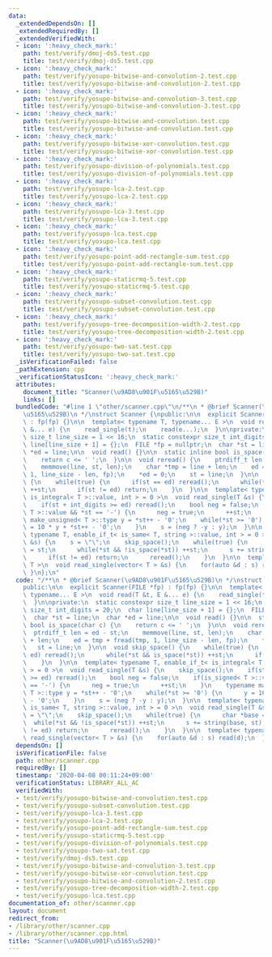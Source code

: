 ```yaml
---
data:
  _extendedDependsOn: []
  _extendedRequiredBy: []
  _extendedVerifiedWith:
  - icon: ':heavy_check_mark:'
    path: test/verify/dmoj-ds5.test.cpp
    title: test/verify/dmoj-ds5.test.cpp
  - icon: ':heavy_check_mark:'
    path: test/verify/yosupo-bitwise-and-convolution-2.test.cpp
    title: test/verify/yosupo-bitwise-and-convolution-2.test.cpp
  - icon: ':heavy_check_mark:'
    path: test/verify/yosupo-bitwise-and-convolution-3.test.cpp
    title: test/verify/yosupo-bitwise-and-convolution-3.test.cpp
  - icon: ':heavy_check_mark:'
    path: test/verify/yosupo-bitwise-and-convolution.test.cpp
    title: test/verify/yosupo-bitwise-and-convolution.test.cpp
  - icon: ':heavy_check_mark:'
    path: test/verify/yosupo-bitwise-xor-convolution.test.cpp
    title: test/verify/yosupo-bitwise-xor-convolution.test.cpp
  - icon: ':heavy_check_mark:'
    path: test/verify/yosupo-division-of-polynomials.test.cpp
    title: test/verify/yosupo-division-of-polynomials.test.cpp
  - icon: ':heavy_check_mark:'
    path: test/verify/yosupo-lca-2.test.cpp
    title: test/verify/yosupo-lca-2.test.cpp
  - icon: ':heavy_check_mark:'
    path: test/verify/yosupo-lca-3.test.cpp
    title: test/verify/yosupo-lca-3.test.cpp
  - icon: ':heavy_check_mark:'
    path: test/verify/yosupo-lca.test.cpp
    title: test/verify/yosupo-lca.test.cpp
  - icon: ':heavy_check_mark:'
    path: test/verify/yosupo-point-add-rectangle-sum.test.cpp
    title: test/verify/yosupo-point-add-rectangle-sum.test.cpp
  - icon: ':heavy_check_mark:'
    path: test/verify/yosupo-staticrmq-5.test.cpp
    title: test/verify/yosupo-staticrmq-5.test.cpp
  - icon: ':heavy_check_mark:'
    path: test/verify/yosupo-subset-convolution.test.cpp
    title: test/verify/yosupo-subset-convolution.test.cpp
  - icon: ':heavy_check_mark:'
    path: test/verify/yosupo-tree-decomposition-width-2.test.cpp
    title: test/verify/yosupo-tree-decomposition-width-2.test.cpp
  - icon: ':heavy_check_mark:'
    path: test/verify/yosupo-two-sat.test.cpp
    title: test/verify/yosupo-two-sat.test.cpp
  _isVerificationFailed: false
  _pathExtension: cpp
  _verificationStatusIcon: ':heavy_check_mark:'
  attributes:
    document_title: "Scanner(\u9AD8\u901F\u5165\u529B)"
    links: []
  bundledCode: "#line 1 \"other/scanner.cpp\"\n/**\n * @brief Scanner(\u9AD8\u901F\
    \u5165\u529B)\n */\nstruct Scanner {\npublic:\n\n  explicit Scanner(FILE *fp)\
    \ : fp(fp) {}\n\n  template< typename T, typename... E >\n  void read(T &t, E\
    \ &... e) {\n    read_single(t);\n    read(e...);\n  }\n\nprivate:\n  static constexpr\
    \ size_t line_size = 1 << 16;\n  static constexpr size_t int_digits = 20;\n  char\
    \ line[line_size + 1] = {};\n  FILE *fp = nullptr;\n  char *st = line;\n  char\
    \ *ed = line;\n\n  void read() {}\n\n  static inline bool is_space(char c) {\n\
    \    return c <= ' ';\n  }\n\n  void reread() {\n    ptrdiff_t len = ed - st;\n\
    \    memmove(line, st, len);\n    char *tmp = line + len;\n    ed = tmp + fread(tmp,\
    \ 1, line_size - len, fp);\n    *ed = 0;\n    st = line;\n  }\n\n  void skip_space()\
    \ {\n    while(true) {\n      if(st == ed) reread();\n      while(*st && is_space(*st))\
    \ ++st;\n      if(st != ed) return;\n    }\n  }\n\n  template< typename T, enable_if_t<\
    \ is_integral< T >::value, int > = 0 >\n  void read_single(T &s) {\n    skip_space();\n\
    \    if(st + int_digits >= ed) reread();\n    bool neg = false;\n    if(is_signed<\
    \ T >::value && *st == '-') {\n      neg = true;\n      ++st;\n    }\n    typename\
    \ make_unsigned< T >::type y = *st++ - '0';\n    while(*st >= '0') {\n      y\
    \ = 10 * y + *st++ - '0';\n    }\n    s = (neg ? -y : y);\n  }\n\n  template<\
    \ typename T, enable_if_t< is_same< T, string >::value, int > = 0 >\n  void read_single(T\
    \ &s) {\n    s = \"\";\n    skip_space();\n    while(true) {\n      char *base\
    \ = st;\n      while(*st && !is_space(*st)) ++st;\n      s += string(base, st);\n\
    \      if(st != ed) return;\n      reread();\n    }\n  }\n\n  template< typename\
    \ T >\n  void read_single(vector< T > &s) {\n    for(auto &d : s) read(d);\n \
    \ }\n};\n"
  code: "/**\n * @brief Scanner(\u9AD8\u901F\u5165\u529B)\n */\nstruct Scanner {\n\
    public:\n\n  explicit Scanner(FILE *fp) : fp(fp) {}\n\n  template< typename T,\
    \ typename... E >\n  void read(T &t, E &... e) {\n    read_single(t);\n    read(e...);\n\
    \  }\n\nprivate:\n  static constexpr size_t line_size = 1 << 16;\n  static constexpr\
    \ size_t int_digits = 20;\n  char line[line_size + 1] = {};\n  FILE *fp = nullptr;\n\
    \  char *st = line;\n  char *ed = line;\n\n  void read() {}\n\n  static inline\
    \ bool is_space(char c) {\n    return c <= ' ';\n  }\n\n  void reread() {\n  \
    \  ptrdiff_t len = ed - st;\n    memmove(line, st, len);\n    char *tmp = line\
    \ + len;\n    ed = tmp + fread(tmp, 1, line_size - len, fp);\n    *ed = 0;\n \
    \   st = line;\n  }\n\n  void skip_space() {\n    while(true) {\n      if(st ==\
    \ ed) reread();\n      while(*st && is_space(*st)) ++st;\n      if(st != ed) return;\n\
    \    }\n  }\n\n  template< typename T, enable_if_t< is_integral< T >::value, int\
    \ > = 0 >\n  void read_single(T &s) {\n    skip_space();\n    if(st + int_digits\
    \ >= ed) reread();\n    bool neg = false;\n    if(is_signed< T >::value && *st\
    \ == '-') {\n      neg = true;\n      ++st;\n    }\n    typename make_unsigned<\
    \ T >::type y = *st++ - '0';\n    while(*st >= '0') {\n      y = 10 * y + *st++\
    \ - '0';\n    }\n    s = (neg ? -y : y);\n  }\n\n  template< typename T, enable_if_t<\
    \ is_same< T, string >::value, int > = 0 >\n  void read_single(T &s) {\n    s\
    \ = \"\";\n    skip_space();\n    while(true) {\n      char *base = st;\n    \
    \  while(*st && !is_space(*st)) ++st;\n      s += string(base, st);\n      if(st\
    \ != ed) return;\n      reread();\n    }\n  }\n\n  template< typename T >\n  void\
    \ read_single(vector< T > &s) {\n    for(auto &d : s) read(d);\n  }\n};\n"
  dependsOn: []
  isVerificationFile: false
  path: other/scanner.cpp
  requiredBy: []
  timestamp: '2020-04-08 00:11:24+09:00'
  verificationStatus: LIBRARY_ALL_AC
  verifiedWith:
  - test/verify/yosupo-bitwise-and-convolution.test.cpp
  - test/verify/yosupo-subset-convolution.test.cpp
  - test/verify/yosupo-lca-3.test.cpp
  - test/verify/yosupo-lca-2.test.cpp
  - test/verify/yosupo-point-add-rectangle-sum.test.cpp
  - test/verify/yosupo-staticrmq-5.test.cpp
  - test/verify/yosupo-division-of-polynomials.test.cpp
  - test/verify/yosupo-two-sat.test.cpp
  - test/verify/dmoj-ds5.test.cpp
  - test/verify/yosupo-bitwise-and-convolution-3.test.cpp
  - test/verify/yosupo-bitwise-xor-convolution.test.cpp
  - test/verify/yosupo-bitwise-and-convolution-2.test.cpp
  - test/verify/yosupo-tree-decomposition-width-2.test.cpp
  - test/verify/yosupo-lca.test.cpp
documentation_of: other/scanner.cpp
layout: document
redirect_from:
- /library/other/scanner.cpp
- /library/other/scanner.cpp.html
title: "Scanner(\u9AD8\u901F\u5165\u529B)"
---
```

